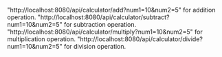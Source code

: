"http://localhost:8080/api/calculator/add?num1=10&num2=5" for addition operation.
"http://localhost:8080/api/calculator/subtract?num1=10&num2=5" for subtraction operation.
"http://localhost:8080/api/calculator/multiply?num1=10&num2=5" for multiplication operation.
"http://localhost:8080/api/calculator/divide?num1=10&num2=5" for division operation.
